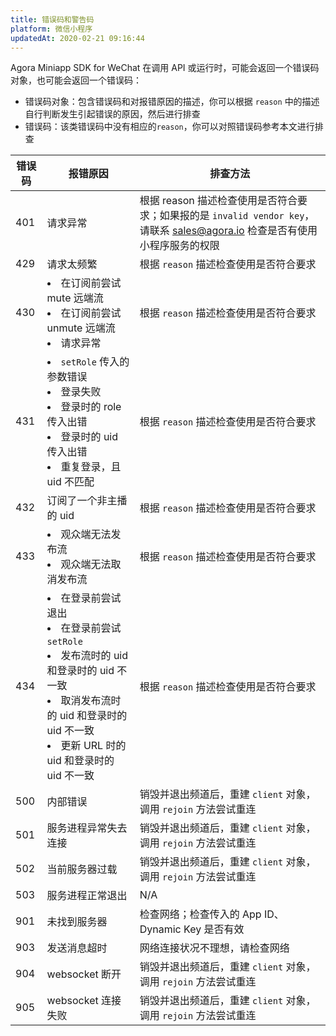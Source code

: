 ```yaml
---
title: 错误码和警告码
platform: 微信小程序
updatedAt: 2020-02-21 09:16:44
---
```


Agora Miniapp SDK for WeChat 在调用 API 或运行时，可能会返回一个错误码对象，也可能会返回一个错误码：

- 错误码对象：包含错误码和对报错原因的描述，你可以根据 `reason` 中的描述自行判断发生引起错误的原因，然后进行排查
- 错误码：该类错误码中没有相应的`reason`，你可以对照错误码参考本文进行排查

| 错误码 | 报错原因                                                                                                                                                                     | 排查方法                                                                                                                    |
| ------ | ---------------------------------------------------------------------------------------------------------------------------------------------------------------------------- | --------------------------------------------------------------------------------------------------------------------------- |
| 401    | 请求异常                                                                                                                                                                     | 根据 reason 描述检查使用是否符合要求；如果报的是 `invalid vendor key`，请联系 sales@agora.io 检查是否有使用小程序服务的权限 |
| 429    | 请求太频繁                                                                                                                                                                   | 根据 `reason` 描述检查使用是否符合要求                                                                                      |
| 430    | <li>在订阅前尝试 mute 远端流<li>在订阅前尝试 unmute 远端流<li>请求异常                                                                                                       | 根据 `reason` 描述检查使用是否符合要求                                                                                      |
| 431    | <li>`setRole` 传入的参数错误<li>登录失败<li>登录时的 role 传入出错<li>登录时的 uid 传入出错<li>重复登录，且 uid 不匹配                                                       | 根据 `reason` 描述检查使用是否符合要求                                                                                      |
| 432    | 订阅了一个非主播的 uid                                                                                                                                                       | 根据 `reason` 描述检查使用是否符合要求                                                                                      |
| 433    | <li>观众端无法发布流<li>观众端无法取消发布流                                                                                                                                 | 根据 `reason` 描述检查使用是否符合要求                                                                                      |
| 434    | <li>在登录前尝试退出<li>在登录前尝试`setRole`<li>发布流时的 uid 和登录时的 uid 不一致<li>取消发布流时的 uid 和登录时的 uid 不一致<li>更新 URL 时的 uid 和登录时的 uid 不一致 | 根据 `reason` 描述检查使用是否符合要求                                                                                      |
| 500    | 内部错误                                                                                                                                                                     | 销毁并退出频道后，重建 `client` 对象，调用 `rejoin` 方法尝试重连                                                            |
| 501    | 服务进程异常失去连接                                                                                                                                                         | 销毁并退出频道后，重建 `client` 对象，调用 `rejoin` 方法尝试重连                                                            |
| 502    | 当前服务器过载                                                                                                                                                               | 销毁并退出频道后，重建 `client` 对象，调用 `rejoin` 方法尝试重连                                                            |
| 503    | 服务进程正常退出                                                                                                                                                             | N/A                                                                                                                         |
| 901    | 未找到服务器                                                                                                                                                                 | 检查网络；检查传入的 App ID、Dynamic Key 是否有效                                                                           |
| 903    | 发送消息超时                                                                                                                                                                 | 网络连接状况不理想，请检查网络                                                                                              |
| 904    | websocket 断开                                                                                                                                                               | 销毁并退出频道后，重建 `client` 对象，调用 `rejoin` 方法尝试重连                                                            |
| 905    | websocket 连接失败                                                                                                                                                           | 销毁并退出频道后，重建 `client` 对象，调用 `rejoin` 方法尝试重连                                                            |
